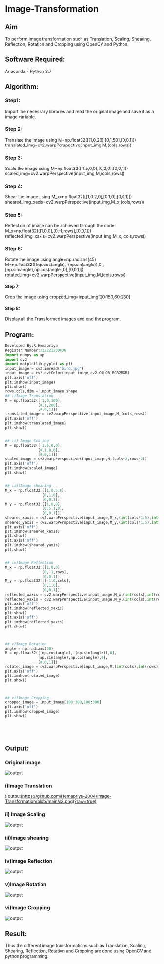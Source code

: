 # Image-Transformation
## Aim
To perform image transformation such as Translation, Scaling, Shearing, Reflection, Rotation and Cropping using OpenCV and Python.

## Software Required:
Anaconda - Python 3.7

## Algorithm:
### Step1:
Import the necessary libraries and read the original image and save it as a image variable.

### Step 2:
Translate the image using M=np.float32([[1,0,20],[0,1,50],[0,0,1]]) translated_img=cv2.warpPerspective(input_img,M,(cols,rows))

### Step 3:
Scale the image using M=np.float32([[1.5,0,0],[0,2,0],[0,0,1]]) scaled_img=cv2.warpPerspective(input_img,M,(cols,rows))

### Step 4:
Shear the image using M_x=np.float32([[1,0.2,0],[0,1,0],[0,0,1]]) sheared_img_xaxis=cv2.warpPerspective(input_img,M_x,(cols,rows))

### Step 5:
Reflection of image can be achieved through the code M_x=np.float32([[1,0,0],[0,-1,rows],[0,0,1]]) reflected_img_xaxis=cv2.warpPerspective(input_img,M_x,(cols,rows))

### Step 6:
Rotate the image using angle=np.radians(45) M=np.float32([[np.cos(angle),-(np.sin(angle)),0],[np.sin(angle),np.cos(angle),0],[0,0,1]]) rotated_img=cv2.warpPerspective(input_img,M,(cols,rows))

#### Step 7:
Crop the image using cropped_img=input_img[20:150,60:230]

#### Step 8:
Display all the Transformed images and end the program.

## Program:
```python
Developed By:R.Hemapriya
Register Number:212221230036
import numpy as np
import cv2
import matplotlib.pyplot as plt
input_image = cv2.imread("bird.jpg")
input_image = cv2.cvtColor(input_image,cv2.COLOR_BGR2RGB)
plt.axis('off')
plt.imshow(input_image)
plt.show()
rows,cols,dim = input_image.shape
## i)Image Translation
M = np.float32([[1,0,100],
               [0,1,200],
               [0,0,1]])
translated_image = cv2.warpPerspective(input_image,M,(cols,rows))
plt.axis('off')
plt.imshow(translated_image)
plt.show()


## ii) Image Scaling
M = np.float32([[1.5,0,0],
               [0,1.8,0],
               [0,0,1]])
scaled_image = cv2.warpPerspective(input_image,M,(cols*2,rows*2))
plt.axis('off')
plt.imshow(scaled_image)
plt.show()


## iii)Image shearing
M_x = np.float32([[1,0.5,0],
                 [0,1,0],
                 [0,0,1]])
M_y = np.float32([[1,0,0],
                 [0.5,1,0],
                 [0,0,1]])
sheared_xaxis = cv2.warpPerspective(input_image,M_x,(int(cols*1.5),int(rows*1.5)))
sheared_yaxis = cv2.warpPerspective(input_image,M_y,(int(cols*1.5),int(rows*1.5)))
plt.axis('off')
plt.imshow(sheared_xaxis)
plt.show()
plt.axis('off')
plt.imshow(sheared_yaxis)
plt.show()


## iv)Image Reflection
M_x = np.float32([[1,0,0],
                 [0,-1,rows],
                 [0,0,1]])
M_y = np.float32([[-1,0,cols],
                 [0,1,0],
                 [0,0,1]])
reflected_xaxis = cv2.warpPerspective(input_image,M_x,(int(cols),int(rows)))
reflected_yaxis = cv2.warpPerspective(input_image,M_y,(int(cols),int(rows)))
plt.axis('off')
plt.imshow(reflected_xaxis)
plt.show()
plt.axis('off')
plt.imshow(reflected_yaxis)
plt.show()



## v)Image Rotation
angle = np.radians(30)
M = np.float32([[np.cos(angle),-(np.sin(angle)),0],
               [np.sin(angle),np.cos(angle),0],
               [0,0,1]])
rotated_image = cv2.warpPerspective(input_image,M,(int(cols),int(rows)))
plt.axis('off')
plt.imshow(rotated_image)
plt.show()



## vi)Image Cropping
cropped_image = input_image[100:300,100:300]
plt.axis('off')
plt.imshow(cropped_image)
plt.show()






```
## Output:
### Original image:
![output](https://github.com/Hemapriya-2004/Image-Transformation/blob/main/s1.png?raw=true)
### i)Image Translation
![output]https://github.com/Hemapriya-2004/Image-Transformation/blob/main/s2.png(?raw=true)

### ii) Image Scaling
![output](https://github.com/Hemapriya-2004/Image-Transformation/blob/main/s3.png?raw=true)

### iii)Image shearing
![output](https://github.com/Hemapriya-2004/Image-Transformation/blob/main/s4.png?raw=true)


### iv)Image Reflection
![output](https://github.com/Hemapriya-2004/Image-Transformation/blob/main/s5.png?raw=true)



### v)Image Rotation
![output](https://github.com/Hemapriya-2004/Image-Transformation/blob/main/s6.png?raw=true)


### vi)Image Cropping
![output](https://github.com/Hemapriya-2004/Image-Transformation/blob/main/s7.png?raw=true)



## Result: 

Thus the different image transformations such as Translation, Scaling, Shearing, Reflection, Rotation and Cropping are done using OpenCV and python programming.
